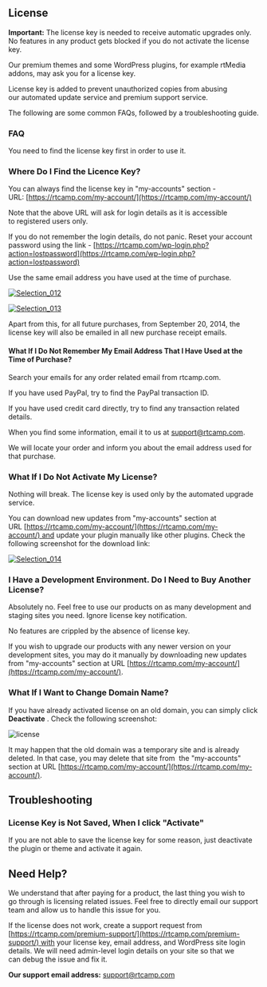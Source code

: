 ## License

**Important:** The license key is needed to receive automatic upgrades only. No features in any product gets blocked if you do not activate the license key.

Our premium themes and some WordPress plugins, for example rtMedia addons, may ask you for a license key.

License key is added to prevent unauthorized copies from abusing our automated update service and premium support service.

The following are some common FAQs, followed by a troubleshooting guide.


### FAQ

You need to find the license key first in order to use it.


### Where Do I Find the Licence Key?

You can always find the license key in "my-accounts" section - URL: [https://rtcamp.com/my-account/](https://rtcamp.com/my-account/)

Note that the above URL will ask for login details as it is accessible to registered users only.

If you do not remember the login details, do not panic. Reset your account password using the link - [https://rtcamp.com/wp-login.php?action=lostpassword](https://rtcamp.com/wp-login.php?action=lostpassword)

Use the same email address you have used at the time of purchase.


[![Selection_012](http://docs.rtcamp.com/wp-content/uploads/2014/09/Selection_012-1024x241.png)](http://docs.rtcamp.com/wp-content/uploads/2014/09/Selection_012.png)

[![Selection_013](http://docs.rtcamp.com/wp-content/uploads/2014/09/Selection_013.png)](http://docs.rtcamp.com/wp-content/uploads/2014/09/Selection_013.png)

Apart from this, for all future purchases, from September 20, 2014, the license key will also be emailed in all new purchase receipt emails.


#### What If I Do Not Remember My Email Address That I Have Used at the Time of Purchase?


Search your emails for any order related email from rtcamp.com.

If you have used PayPal, try to find the PayPal transaction ID.

If you have used credit card directly, try to find any transaction related details.

When you find some information, email it to us at [support@rtcamp.com](mailto:support@rtcamp.com).

We will locate your order and inform you about the email address used for that purchase.


### What If I Do Not Activate My License?


Nothing will break. The license key is used only by the automated upgrade service.

You can download new updates from "my-accounts" section at URL [https://rtcamp.com/my-account/](https://rtcamp.com/my-account/) and update your plugin manually like other plugins. Check the following screenshot for the download link:

[![Selection_014](http://docs.rtcamp.com/wp-content/uploads/2014/09/Selection_014-1024x224.png)](http://docs.rtcamp.com/wp-content/uploads/2014/09/Selection_014.png)


### I Have a Development Environment. Do I Need to Buy Another License?


Absolutely no. Feel free to use our products on as many development and staging sites you need. Ignore license key notification.

No features are crippled by the absence of license key.

If you wish to upgrade our products with any newer version on your development sites, you may do it manually by downloading new updates from "my-accounts" section at URL [https://rtcamp.com/my-account/](https://rtcamp.com/my-account/).


### What If I Want to Change Domain Name?


If you have already activated license on an old domain, you can simply click **Deactivate** . Check the following screenshot:

![license](https://cloud.githubusercontent.com/assets/1140051/7652278/96f5d142-fb28-11e4-9fa3-e7f134476a1d.png)


It may happen that the old domain was a temporary site and is already deleted. In that case, you may delete that site from  the "my-accounts" section at URL [https://rtcamp.com/my-account/](https://rtcamp.com/my-account/).




## Troubleshooting




### License Key is Not Saved, When I click "Activate"


If you are not able to save the license key for some reason, just deactivate the plugin or theme and activate it again.


## Need Help?


We understand that after paying for a product, the last thing you wish to go through is licensing related issues. Feel free to directly email our support team and allow us to handle this issue for you.

If the license does not work, create a support request from [https://rtcamp.com/premium-support/](https://rtcamp.com/premium-support/) with your license key, email address, and WordPress site login details. We will need admin-level login details on your site so that we can debug the issue and fix it.

**Our support email address:** [support@rtcamp.com](mailto:support@rtcamp.com)
